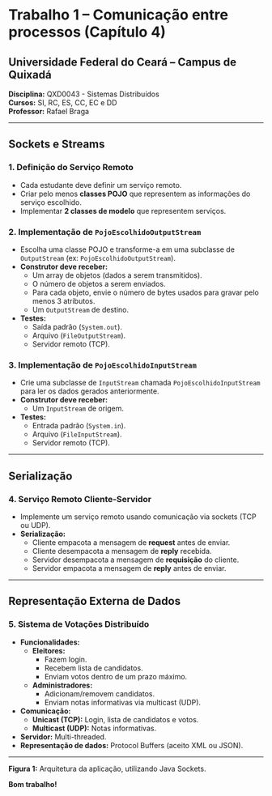 # Trabalho 1 – Comunicação entre processos (Capítulo 4)

## Universidade Federal do Ceará – Campus de Quixadá  
**Disciplina:** QXD0043 - Sistemas Distribuídos  
**Cursos:** SI, RC, ES, CC, EC e DD  
**Professor:** Rafael Braga  

---

## **Sockets e Streams**

### **1. Definição do Serviço Remoto**
- Cada estudante deve definir um serviço remoto.  
- Criar pelo menos **classes POJO** que representem as informações do serviço escolhido.  
- Implementar **2 classes de modelo** que representem serviços.  

### **2. Implementação de `PojoEscolhidoOutputStream`**
- Escolha uma classe POJO e transforme-a em uma subclasse de `OutputStream` (ex: `PojoEscolhidoOutputStream`).  
- **Construtor deve receber:**  
  - Um array de objetos (dados a serem transmitidos).  
  - O número de objetos a serem enviados.  
  - Para cada objeto, envie o número de bytes usados para gravar pelo menos 3 atributos.  
  - Um `OutputStream` de destino.  
- **Testes:**  
  - Saída padrão (`System.out`).  
  - Arquivo (`FileOutputStream`).  
  - Servidor remoto (TCP).  

### **3. Implementação de `PojoEscolhidoInputStream`**
- Crie uma subclasse de `InputStream` chamada `PojoEscolhidoInputStream` para ler os dados gerados anteriormente.  
- **Construtor deve receber:**  
  - Um `InputStream` de origem.  
- **Testes:**  
  - Entrada padrão (`System.in`).  
  - Arquivo (`FileInputStream`).  
  - Servidor remoto (TCP).  

---

## **Serialização**

### **4. Serviço Remoto Cliente-Servidor**
- Implemente um serviço remoto usando comunicação via sockets (TCP ou UDP).  
- **Serialização:**  
  - Cliente empacota a mensagem de **request** antes de enviar.  
  - Cliente desempacota a mensagem de **reply** recebida.  
  - Servidor desempacota a mensagem de **requisição** do cliente.  
  - Servidor empacota a mensagem de **reply** antes de enviar.  

---

## **Representação Externa de Dados**

### **5. Sistema de Votações Distribuído**
- **Funcionalidades:**  
  - **Eleitores:**  
    - Fazem login.  
    - Recebem lista de candidatos.  
    - Enviam votos dentro de um prazo máximo.  
  - **Administradores:**  
    - Adicionam/removem candidatos.  
    - Enviam notas informativas via multicast (UDP).  
- **Comunicação:**  
  - **Unicast (TCP):** Login, lista de candidatos e votos.  
  - **Multicast (UDP):** Notas informativas.  
- **Servidor:** Multi-threaded.  
- **Representação de dados:** Protocol Buffers (aceito XML ou JSON).  

---

**Figura 1:** Arquitetura da aplicação, utilizando Java Sockets.  

**Bom trabalho!**  
